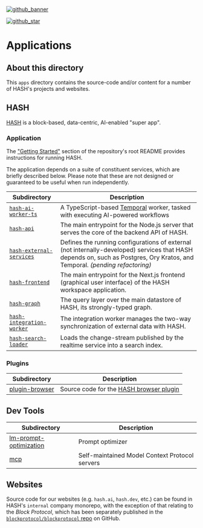 [`blockprotocol/blockprotocol` repo]: https://github.com/blockprotocol/blockprotocol
[github_banner]: https://hash.dev/?utm_medium=organic&utm_source=github_readme_hash-repo_apps
[github_star]: https://github.com/hashintel/hash/tree/main/apps#
[hash]: https://hash.ai/platform/hash?utm_medium=organic&utm_source=github_readme_hash-repo_apps
[hash browser plugin]: https://hash.ai/guide/plugins?utm_medium=organic&utm_source=github_readme_hash-repo_apps#browser-extension

[![github_banner](https://hash.ai/cdn-cgi/imagedelivery/EipKtqu98OotgfhvKf6Eew/01e2b813-d046-4b70-cc4e-eb2f1ead6900/github)][github_banner]

[![github_star](https://img.shields.io/github/stars/hashintel/hash?label=Star%20on%20GitHub&style=social)][github_star]

# Applications

## About this directory

This `apps` directory contains the source-code and/or content for a number of HASH's projects and websites.

## HASH

[HASH] is a block-based, data-centric, AI-enabled "super app".

### Application

The ["Getting Started"](/README.md#--getting-started) section of the repository's root README provides instructions for running HASH.

The application depends on a suite of constituent services, which are briefly described below. Please note that these are not designed or guaranteed to be useful when run independently.

| Subdirectory                                         | Description                                                                                                                                                                  |
| ---------------------------------------------------- | ---------------------------------------------------------------------------------------------------------------------------------------------------------------------------- |
| [`hash-ai-worker-ts`](hash-ai-worker-ts)             | A TypeScript-based [Temporal](temporal.io) worker, tasked with executing AI-powered workflows                                                                                |
| [`hash-api`](hash-api)                               | The main entrypoint for the Node.js server that serves the core of the backend API of HASH.                                                                                  |
| [`hash-external-services`](hash-external-services)   | Defines the running configurations of external (not internally-developed) services that HASH depends on, such as Postgres, Ory Kratos, and Temporal. _(pending refactoring)_ |
| [`hash-frontend`](hash-frontend)                     | The main entrypoint for the Next.js frontend (graphical user interface) of the HASH workspace application.                                                                   |
| [`hash-graph`](hash-graph)                           | The query layer over the main datastore of HASH, its strongly-typed graph.                                                                                                   |
| [`hash-integration-worker`](hash-integration-worker) | The integration worker manages the two-way synchronization of external data with HASH.                                                                                       |
| [`hash-search-loader`](hash-search-loader)           | Loads the change-stream published by the realtime service into a search index.                                                                                               |

### Plugins

| Subdirectory                     | Description                               |
| -------------------------------- | ----------------------------------------- |
| [plugin-browser](plugin-browser) | Source code for the [HASH browser plugin] |

## Dev Tools

| Subdirectory                                     | Description                                    |
| ------------------------------------------------ | ---------------------------------------------- |
| [lm-prompt-optimization](lm-prompt-optimization) | Prompt optimizer                               |
| [mcp](mcp)                                       | Self-maintained Model Context Protocol servers |

## Websites

Source code for our websites (e.g. `hash.ai`, `hash.dev`, etc.) can be found in HASH's `internal` company monorepo, with the exception of that relating to the _Block Protocol_, which has been separately published in the [`blockprotocol/blockprotocol` repo] on GitHub.
